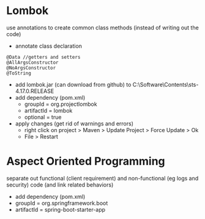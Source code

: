 # Lombok
use annotations to create common class methods (instead of writing out the code)
* annotate class declaration
```
@Data //getters and setters
@AllArgsConstructor
@NoArgsConstructor
@ToString
```
* add lombok.jar (can download from github) to C:\Software\Contents\sts-4.17.0.RELEASE
* add dependency (pom.xml)
  * groupId = org.projectlombok
  * artifactId = lombok
  * optional = true
* apply changes (get rid of warnings and errors)
  * right click on project > Maven > Update Project > Force Update > Ok
  * File > Restart
# Aspect Oriented Programming
separate out functional (client requirement) and non-functional (eg logs and security) code (and link related behaviors) 
* add dependency (pom.xml)
 * groupId = org.springframework.boot
 * artifactId = spring-boot-starter-app
